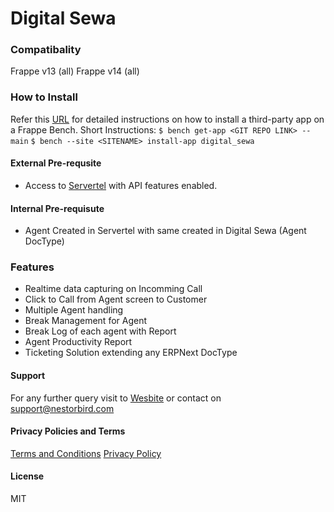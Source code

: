 # Digital Sewa

### Compatibality
Frappe v13 (all)
Frappe v14 (all)

### How to Install
Refer this [URL](https://frappecloud.com/docs/benches/custom-app#:~:text=follow%20these%20steps%3A-,To%20manage%20your%20bench%2C%20click%20on%20Manage%20Bench%20button%20next,see%20the%20Add%20App%20screen.) for detailed instructions on how to install a third-party app on a Frappe Bench. 
Short Instructions:
`$ bench get-app <GIT REPO LINK> --main`
`$ bench --site <SITENAME> install-app digital_sewa`

#### External Pre-requsite
- Access to [Servertel](https://customer.servetel.in/login) with API features enabled.

#### Internal Pre-requisute
- Agent Created in Servertel with same created in Digital Sewa (Agent DocType)

### Features
- Realtime data capturing on Incomming Call
- Click to Call from Agent screen to Customer
- Multiple Agent handling
- Break Management for Agent
- Break Log of each agent with Report
- Agent Productivity Report
- Ticketing Solution extending any ERPNext DocType 


#### Support
For any further query visit to [Wesbite](https://nestorbird.com/) or contact on support@nestorbird.com

#### Privacy Policies and Terms

[Terms and Conditions](https://wiki.nestorbird.com/wiki/strongterms-and-conditionsnbsp;-strongbrbr-class=prosemirror-trailingbreak)
[Privacy Policy](https://wiki.nestorbird.com/wiki/strongprivacy-policies-strongbrbr-class=prosemirror-trailingbreak)

#### License

MIT
